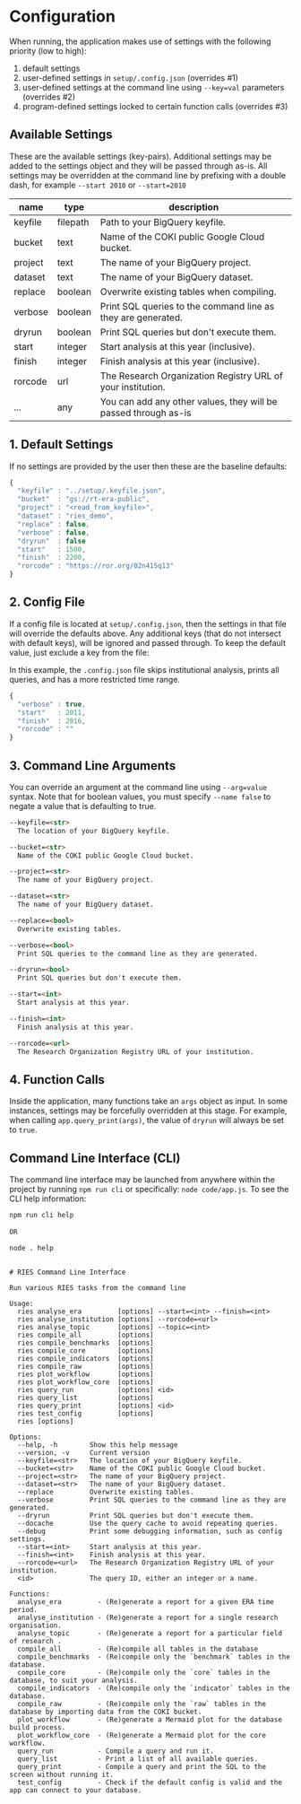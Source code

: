 # Configuration

When running, the application makes use of settings with the following priority (low to high):

1. default settings
2. user-defined settings in `setup/.config.json` (overrides #1)
3. user-defined settings at the command line using `--key=val` parameters (overrides #2)
4. program-defined settings locked to certain function calls (overrides #3)

## Available Settings

These are the available settings (key-pairs). Additional settings may be added to the settings object and they will be passed through as-is. All settings may be overridden at the command line by prefixing with a double dash, for example `--start 2010` or `--start=2010`

| name | type | description |
| - | - | - |
| keyfile | filepath | Path to your BigQuery keyfile. |
| bucket  | text | Name of the COKI public Google Cloud bucket. |
| project | text | The name of your BigQuery project. |
| dataset | text | The name of your BigQuery dataset. |
| replace | boolean | Overwrite existing tables when compiling. |
| verbose | boolean | Print SQL queries to the command line as they are generated. |
| dryrun  | boolean | Print SQL queries but don't execute them. |
| start   | integer | Start analysis at this year (inclusive). |
| finish  | integer | Finish analysis at this year (inclusive). |
| rorcode | url | The Research Organization Registry URL of your institution. |
| ...     | any | You can add any other values, they will be passed through as-is

## 1. Default Settings

If no settings are provided by the user then these are the baseline defaults:

```js
{
  "keyfile" : "../setup/.keyfile.json",
  "bucket"  : "gs://rt-era-public",
  "project" : "<read_from_keyfile>",
  "dataset" : "ries_demo",
  "replace" : false,
  "verbose" : false,
  "dryrun"  : false
  "start"   : 1500,
  "finish"  : 2200,
  "rorcode" : "https://ror.org/02n415q13"
}
```

## 2. Config File

If a config file is located at `setup/.config.json`, then the settings in that file will override the defaults above. Any additional keys (that do not intersect with default keys), will be ignored and passed through. To keep the default value, just exclude a key from the file:

In this example, the `.config.json` file skips institutional analysis, prints all queries, and has a more restricted time range.

```js
{
  "verbose" : true,
  "start"   : 2011,
  "finish"  : 2016,
  "rorcode" : ""
}
```

## 3. Command Line Arguments

You can override an argument at the command line using `--arg=value` syntax. Note that for boolean values, you must specify `--name false` to negate a value that is defaulting to true.

```markdown
--keyfile=<str>
  The location of your BigQuery keyfile.

--bucket=<str>
  Name of the COKI public Google Cloud bucket.

--project=<str>
  The name of your BigQuery project.

--dataset=<str>
  The name of your BigQuery dataset.

--replace=<bool>
  Overwrite existing tables.

--verbose=<bool>
  Print SQL queries to the command line as they are generated.

--dryrun=<bool>
  Print SQL queries but don't execute them.

--start=<int>
  Start analysis at this year.

--finish=<int>
  Finish analysis at this year.

--rorcode=<url>
  The Research Organization Registry URL of your institution.
```

## 4. Function Calls

Inside the application, many functions take an `args` object as input. In some instances, settings may be forcefully overridden at this stage. For example, when calling `app.query_print(args)`, the value of `dryrun` will always be set to `true`.

## Command Line Interface (CLI)

The command line interface may be launched from anywhere within the project by running `npm run cli` or specifically: `node code/app.js`. To see the CLI help information:

```bash
npm run cli help
 
OR

node . help
```

```docs

# RIES Command Line Interface

Run various RIES tasks from the command line

Usage:
  ries analyse_era         [options] --start=<int> --finish=<int>
  ries analyse_institution [options] --rorcode=<url>
  ries analyse_topic       [options] --topic=<int>
  ries compile_all         [options]
  ries compile_benchmarks  [options]
  ries compile_core        [options]
  ries compile_indicators  [options]
  ries compile_raw         [options]
  ries plot_workflow       [options]
  ries plot_workflow_core  [options]
  ries query_run           [options] <id>
  ries query_list          [options]
  ries query_print         [options] <id>
  ries test_config         [options]
  ries [options]

Options:
  --help, -h        Show this help message
  --version, -v     Current version
  --keyfile=<str>   The location of your BigQuery keyfile.
  --bucket=<str>    Name of the COKI public Google Cloud bucket.
  --project=<str>   The name of your BigQuery project.
  --dataset=<str>   The name of your BigQuery dataset.
  --replace         Overwrite existing tables.
  --verbose         Print SQL queries to the command line as they are generated.
  --dryrun          Print SQL queries but don't execute them.
  --docache         Use the query cache to avoid repeating queries.
  --debug           Print some debugging information, such as config settings.
  --start=<int>     Start analysis at this year.
  --finish=<int>    Finish analysis at this year.
  --rorcode=<url>   The Research Organization Registry URL of your institution.
  <id>              The query ID, either an integer or a name.

Functions:
  analyse_era         - (Re)generate a report for a given ERA time period.
  analyse_institution - (Re)generate a report for a single research organisation.
  analyse_topic       - (Re)generate a report for a particular field of research .
  compile_all         - (Re)compile all tables in the database
  compile_benchmarks  - (Re)compile only the `benchmark` tables in the database.
  compile_core        - (Re)compile only the `core` tables in the database, to suit your analysis.
  compile_indicators  - (Re)compile only the `indicator` tables in the database.
  compile_raw         - (Re)compile only the `raw` tables in the database by importing data from the COKI bucket.
  plot_workflow       - (Re)generate a Mermaid plot for the database build process.
  plot_workflow_core  - (Re)generate a Mermaid plot for the core workflow.
  query_run           - Compile a query and run it.
  query_list          - Print a list of all available queries.
  query_print         - Compile a query and print the SQL to the screen without running it.
  test_config         - Check if the default config is valid and the app can connect to your database.
```
